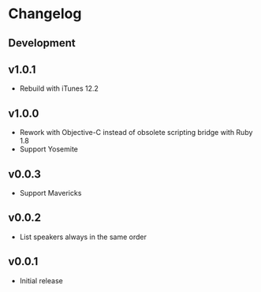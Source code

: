 # Changelog

## Development

## v1.0.1

* Rebuild with iTunes 12.2

## v1.0.0

* Rework with Objective-C instead of obsolete scripting bridge with Ruby 1.8
* Support Yosemite

## v0.0.3

* Support Mavericks

## v0.0.2

* List speakers always in the same order

## v0.0.1

* Initial release
